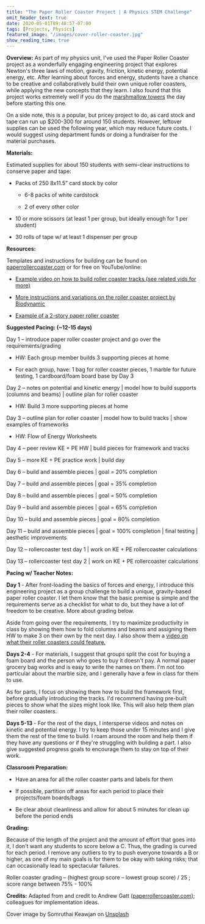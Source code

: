 ```yaml
---
title: "The Paper Roller Coaster Project | A Physics STEM Challenge"
omit_header_text: true
date: 2020-05-01T09:48:57-07:00
tags: [Projects, Physics]
featured_image: "/images/cover-roller-coaster.jpg"
show_reading_time: true
---
```


**Overview:** As part of my physics unit, I've used the Paper Roller Coaster project as a wonderfully engaging engineering project that explores Newton's three laws of motion, gravity, friction, kinetic energy, potential energy, etc. After learning about forces and energy, students have a chance to be creative and collaboratively build their own unique roller coasters, while applying the new concepts that they learn. I also found that this project works extremely well if you do the [marshmallow towers](/posts/marshmallow-towers/) the day before starting this one.

On a side note, this is a popular, but pricey project to do, as card stock and tape can run up $200-300 for around 150 students. However, leftover supplies can be used the following year, which may reduce future costs. I would suggest using department funds or doing a fundraiser for the material purchases.

**Materials:**

Estimated supplies for about 150 students with semi-clear instructions to conserve paper and tape:

- Packs of 250 8x11.5” card stock by color

  - 6-8 packs of white cardstock

  - 2 of every other color

- 10 or more scissors (at least 1 per group, but ideally enough for 1 per student)

- 30 rolls of tape w/ at least 1 dispenser per group

**Resources:**

Templates and instructions for building can be found on [paperrollercoaster.com](http://paperrollercoaster.com) or for free on YouTube/online:

- [Example video on how to build roller coaster tracks (see related vids for more)](https://www.youtube.com/watch?v=YbOgT4rXj8U)

- [More instructions and variations on the roller coaster project by Biodynamic](https://www.instructables.com/id/Paper-Roller-Coasters-/)

- [Example of a 2-story paper roller coaster](https://www.youtube.com/watch?v=r7eZmHyOTK0)

**Suggested Pacing: (~12-15 days)**

Day 1 – introduce paper roller coaster project and go over the requirements/grading

- HW: Each group member builds 3 supporting pieces at home

- For each group, have: 1 bag for roller coaster pieces, 1 marble for future testing, 1 cardboard/foam board base by Day 3

Day 2 – notes on potential and kinetic energy | model how to build supports (columns and beams) | outline plan for roller coaster

- HW: Build 3 more supporting pieces at home

Day 3 – outline plan for roller coaster | model how to build tracks | show examples of frameworks

- HW: Flow of Energy Worksheets

Day 4 – peer review KE + PE HW | build pieces for framework and tracks

Day 5 – more KE + PE practice work | build day

Day 6 – build and assemble pieces | goal = 20% completion

Day 7 – build and assemble pieces | goal = 35% completion

Day 8 – build and assemble pieces | goal = 50% completion

Day 9 – build and assemble pieces | goal = 65% completion

Day 10 – build and assemble pieces | goal = 80% completion

Day 11 – build and assemble pieces | goal = 100% completion | final testing | aesthetic improvements

Day 12 – rollercoaster test day 1 | work on KE + PE rollercoaster calculations

Day 13 – rollercoaster test day 2 | work on KE + PE rollercoaster calculations

**Pacing w/ Teacher Notes:**

**Day 1** - After front-loading the basics of forces and energy, I introduce this engineering project as a group challenge to build a unique, gravity-based paper roller coaster. I let them know that the basic premise is simple and the requirements serve as a checklist for what to do, but they have a lot of freedom to be creative. More about grading below.

Aside from going over the requirements, I try to maximize productivity in class by showing them how to fold columns and beams and assigning them HW to make 3 on their own by the next day. I also show them a [video on what their roller coasters could feature.](https://www.youtube.com/watch?v=r7eZmHyOTK0)

**Days 2-4** - For materials, I suggest that groups split the cost for buying a foam board and the person who goes to buy it doesn't pay. A normal paper grocery bag works and is easy to write the names on them. I'm not too particular about the marble size, and I generally have a few in class for them to use.

As for parts, I focus on showing them how to build the framework first, before gradually introducing the tracks. I'd recommend having pre-built pieces to show what the sizes might look like. This will also help them plan their roller coasters.

**Days 5-13** - For the rest of the days, I intersperse videos and notes on kinetic and potential energy. I try to keep those under 15 minutes and I give them the rest of the time to build. I roam around the room and help them if they have any questions or if they're struggling with building a part. I also give suggested progress goals to encourage them to stay on top of their work.

**Classroom Preparation:**

- Have an area for all the roller coaster parts and labels for them

- If possible, partition off areas for each period to place their projects/foam boards/bags

- Be clear about cleanliness and allow for about 5 minutes for clean up before the period ends

**Grading:**

Because of the length of the project and the amount of effort that goes into it, I don't want any students to score below a C. Thus, the grading is curved for each period. I remove any outliers to try to push everyone towards a B or higher, as one of my main goals is for them to be okay with taking risks; that can occasionally lead to spectacular failures.

Roller coaster grading – (highest group score – lowest group score) / 25 ; score range between 75% - 100%

**Credits:** Adapted from and credit to Andrew Gatt ([paperrollercoaster.com](http://paperrollercoaster.com)); colleagues for implementation ideas.

Cover image by Somruthai Keawjan on <a href="https://unsplash.com/photos/a-roller-coaster-at-an-amusement-park-IU50vDwlhEc">Unsplash</a>
